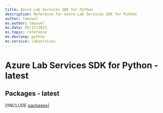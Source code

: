 ```yaml
---
title: Azure Lab Services SDK for Python
description: Reference for Azure Lab Services SDK for Python
author: lmazuel
ms.author: lmazuel
ms.data: 05/17/2023
ms.topic: reference
ms.devlang: python
ms.service: labservices
---
```

# Azure Lab Services SDK for Python - latest
## Packages - latest
[!INCLUDE [packages](lab-services-index.md)]